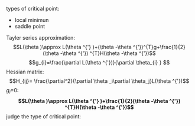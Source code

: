 types of critical point: 
- local minimun
- saddle point

 Tayler series approximation:  
$$L(\theta )\approx L(\theta ^{'} )+(\theta -\theta ^{'})^{T}g+\frac{1}{2}(\theta -\theta ^{'}) ^{T}H(\theta -\theta ^{'})$$
$$g_{i}=\frac{\partial L(\theta ^{'})}{\partial \theta_{i} } $$
Hessian matrix: 
$$H_{ij}= \frac{\partial^2}{\partial \theta _i\partial \theta_j}L(\theta ^{'})$$
$g_{i}$=0:
**$$L(\theta )\approx L(\theta ^{'} )+\frac{1}{2}(\theta -\theta ^{'}) ^{T}H(\theta -\theta ^{'})$$**
judge the type of critical point:   

